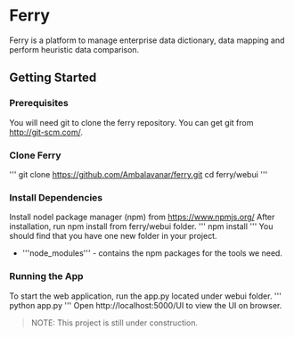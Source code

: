 # Ferry
Ferry is a platform to manage enterprise data dictionary, data mapping and perform heuristic data comparison.

## Getting Started

### Prerequisites
You will need git to clone the ferry repository. You can get git from http://git-scm.com/.

### Clone Ferry
'''
git clone https://github.com/Ambalavanar/ferry.git
cd ferry/webui
'''

### Install Dependencies
Install nodel package manager (npm) from https://www.npmjs.org/
After installation, run npm install from ferry/webui folder.
'''
npm install
'''
You should find that you have one new folder in your project.
 - '''node_modules''' - contains the npm packages for the tools we need.

### Running the App
To start the web application, run the app.py located under webui folder.
'''
python app.py
'''
Open http://localhost:5000/UI to view the UI on browser.

> NOTE: This project is still under construction.